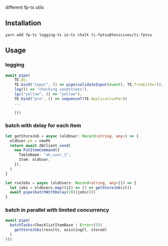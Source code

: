 different fp-ts utils

## Installation

```
yarn add fp-ts logging-ts io-ts chalk ti-fptsu@tonisives/ti-fptsu
```

## Usage

### logging

```typescript
await pipe(
    TE.Do,
    TE.bind("input", () => pipe(validateInput(event), TE.fromEither)),
    log(() => "checking conditions"),
    lgc("yellow", () => "yellow"),
    TE.bind("pre", () => sequenceT(TE.ApplicativePar)(
    ...

    )))
```

### batch with delay for each item

```typescript
let getStoreJob = async (oldUser: Record<string, any>) => {
  oldUser.pk = newPk
  return await dbClient.send(
    new PutItemCommand({
      TableName: "ah_user_1",
      Item: oldUser,
    }),
  )
}

let runJobs = async (oldUsers: Record<string, any>[]) => {
  let jobs = oldUsers.map((it) => () => getStoreJob(it))
  await pipe(batchWithDelay(30)(jobs))()
}

```

### batch in parallel with limited concurrency

```typescript
await pipe(
  batchTasks<ChecklistItemBase | Error>(5)(
    getStoreJobs(results, existingCl, stored)
  )
)()
```

